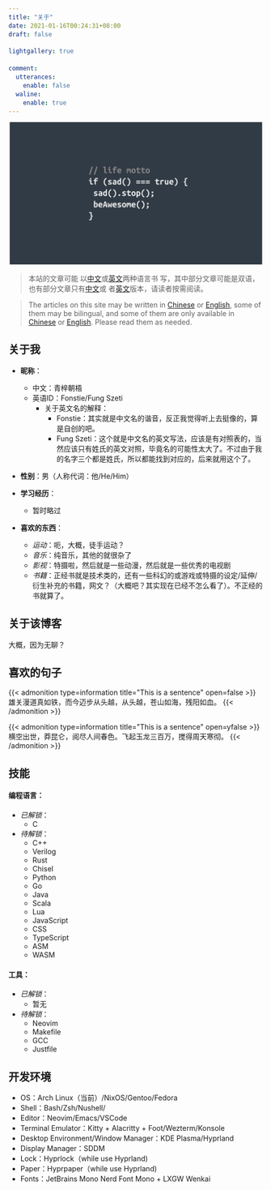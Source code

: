 ```yaml
---
title: "关于"
date: 2021-01-16T00:24:31+08:00
draft: false

lightgallery: true

comment:							
  utterances:
    enable: false
  waline:
    enable: true
---
```

![伪代码](about.png)

> 本站的文章可能
> 以[中文](https://fonstie.com/zh-cn/)或[英文](https://fonstie/en/)两种语言书
> 写，其中部分文章可能是双语，也有部分文章只有[中文](https://fonstie/zh-cn/)或
> 者[英文](https://fonstie/en/)版本，请读者按需阅读。

> The articles on this site may be written in [Chinese](https://fonstie/zh-cn/) or
> [English](https://fonstie/en/), some of them may be bilingual, and some of them
> are only available in [Chinese](https://fonstie/zh-cn/) or
> [English](https://fonstie/en/). Please read them as needed.

## 关于我
- **昵称**：
    - 中文：青梓朝梧	
    - 英语ID：Fonstie/Fung Szeti
        - 关于英文名的解释：
            - Fonstie：其实就是中文名的谐音，反正我觉得听上去挺像的，算是自创的吧。
            - Fung Szeti：这个就是中文名的英文写法，应该是有对照表的，当然应该只有姓氏的英文对照，毕竟名的可能性太大了。不过由于我的名字三个都是姓氏，所以都能找到对应的，后来就用这个了。

- **性别**：男（人称代词：他/He/Him）
- **学习经历**：
    - 暂时略过
- **喜欢的东西**：
    - *运动*：呃，大概，徒手运动？
    - *音乐*：纯音乐，其他的就很杂了
    - *影视*：特摄啦，然后就是一些动漫，然后就是一些优秀的电视剧
    - *书籍*：正经书就是技术类的，还有一些科幻的或游戏或特摄的设定/延伸/衍生补充的书籍，网文？（大概吧？其实现在已经不怎么看了）。不正经的书就算了。

## 关于该博客

大概，因为无聊？	

## 喜欢的句子

{{< admonition type=information title="This is a sentence" open=false >}} 
雄关漫道真如铁，而今迈步从头越，从头越，苍山如海，残阳如血。
{{< /admonition >}}

{{< admonition type=information title="This is a sentence" open=yfalse >}} 
横空出世，莽昆仑，阅尽人间春色。飞起玉龙三百万，搅得周天寒彻。
{{< /admonition >}}

## 技能

#### 编程语言：

 - *已解锁*：
    - C
 - *待解锁*：
    - C++
    - Verilog
    - Rust
    - Chisel
    - Python
    - Go
    - Java
    - Scala
    - Lua
    - JavaScript
    - CSS
    - TypeScript
    - ASM
    - WASM

#### 工具：

 + *已解锁*：
    + 暂无
 + *待解锁*：
    + Neovim
    + Makefile
    + GCC
    + Justfile

## 开发环境

+ OS：Arch Linux（当前）/NixOS/Gentoo/Fedora
+ Shell：Bash/Zsh/Nushell/
+ Editor：Neovim/Emacs/VSCode
+ Terminal Emulator：Kitty + Alacritty + Foot/Wezterm/Konsole
+ Desktop Environment/Window Manager：KDE Plasma/Hyprland
+ Display Manager：SDDM
+ Lock：Hyprlock（while use Hyprland)
+ Paper：Hyprpaper（while use Hyprland)
+ Fonts：JetBrains Mono Nerd Font Mono + LXGW Wenkai
